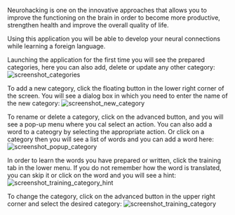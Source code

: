 Neurohacking is one on the innovative approaches that allows you to improve the functioning on the brain in order to become more productive, strengthen
health and improve the overall quality of life.

Using this application you will be able to develop your neural connections while learning a foreign language.

Launching the application for the first time you will see the prepared categories, here you can also add, delete or update any other category:
![screenshot_categories](https://user-images.githubusercontent.com/83659126/167780394-afa7e051-46f9-4d0b-962b-36cceb2fde07.jpg)

To add a new category, click the floating button in the lower right corner of the screen. You will see a dialog box in which you need to enter the name of
the new category:
![screenshot_new_category](https://user-images.githubusercontent.com/83659126/167779086-4d63479d-6b2c-447c-8b69-36faec821b1a.jpg)

To rename or delete a category, click on the advanced button, and you will see a pop-up menu where you cal select an action. You can also add a word to a
cateogry by selecting the appropriate action. Or click on a category then you will see a list of words and you can add a word here:
![screenshot_popup_category](https://user-images.githubusercontent.com/83659126/167779224-e3af3c8a-6904-4711-a7f6-db8f88223b50.jpg)

In order to learn the words you have prepared or written, click the training tab in the lower menu. If you do not remember how the word is translated, you
can skip it or click on the word and you will see a hint:
![screenshot_training_category_hint](https://user-images.githubusercontent.com/83659126/167779318-01bbfa24-b422-4bac-a464-1e22a2d03d24.jpg)

To change the category, click on the advanced button in the upper right corner and select the desired category:
![screenshot_training_category](https://user-images.githubusercontent.com/83659126/167779544-937ff651-2667-4cae-a96d-31f1ed4fa741.jpg)
